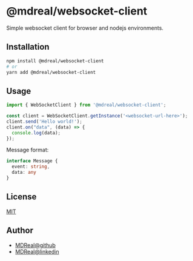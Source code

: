 # @mdreal/websocket-client

Simple websocket client for browser and nodejs environments.

## Installation

```bash
npm install @mdreal/websocket-client
# or
yarn add @mdreal/websocket-client
```

## Usage

```js
import { WebSocketClient } from '@mdreal/websocket-client';

const client = WebSocketClient.getInstance('<websocket-url-here>');
client.send('Hello world!');
client.on("data", (data) => {
  console.log(data);
});
```

Message format:

```ts
interface Message {
  event: string,
  data: any
}
```

## License

[MIT](LICENSE)

## Author

- [MDReal@github](https://github.com/MDReal32)
- [MDReal@linkedin](https://www.linkedin.com/in/mdrealiyev)
